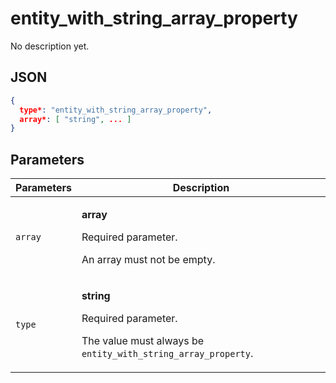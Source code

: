 # entity_with_string_array_property
No description yet.

## JSON
```json
{
  type*: "entity_with_string_array_property",
  array*: [ "string", ... ]
}
```

## Parameters
| Parameters | Description |
| --- | --- |
| `array` | <p>**array**</p><p>Required parameter.</p><p>An array must not be empty.</p> |
| `type` | <p>**string**</p><p>Required parameter.</p><p>The value must always be `entity_with_string_array_property`.</p> |
